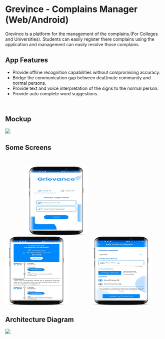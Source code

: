 # Grevince - Complains Manager (Web/Android)

Grevince is a platform for the management of the complains.(For Colleges and Universities). Students can easily register there complains using the application and management can easily resolve those complains.

## App Features

- Provide offline recognition capabilities without compromising accuracy.
- Bridge the communication gap between deaf/mute community and normal persons.
- Provide text and voice interpretation of the signs to the normal person.
- Provide auto complete word suggestions.
 
 <br>
<h2> Mockup </h2>
<img src=mockup.PNG > 
<br>
<h2> Some Screens </h2>
<br>

&nbsp;&nbsp;&nbsp;&nbsp;&nbsp;&nbsp;&nbsp;&nbsp;&nbsp;&nbsp;&nbsp;&nbsp;&nbsp;&nbsp;&nbsp;&nbsp;<img src=signin.png width="200" height="220"> &nbsp;&nbsp;&nbsp;&nbsp;&nbsp;&nbsp;&nbsp;&nbsp;&nbsp;&nbsp;&nbsp;&nbsp;&nbsp;&nbsp;&nbsp;&nbsp; <img src=dashboard.png width="200" height="220"> &nbsp;&nbsp;&nbsp;&nbsp;&nbsp;&nbsp;&nbsp;&nbsp;&nbsp;&nbsp;&nbsp;&nbsp;&nbsp;&nbsp;&nbsp;&nbsp; <img src=chatbot.png width="200" height="220"> 

<h2> Architecture Diagram </h2>

<img src=diagram.jpg > 
